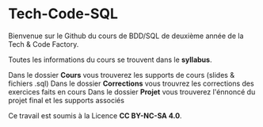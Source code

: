 # Tech-Code-SQL

Bienvenue sur le Github du cours de BDD/SQL de deuxième année de la Tech & Code Factory.

Toutes les informations du cours se trouvent dans le **syllabus**.

Dans le dossier **Cours** vous trouverez les supports de cours (slides & fichiers .sql)
Dans le dossier **Corrections** vous trouvrez les corrections des exercices faits en cours
Dans le dossier **Projet** vous trouverez l'énnoncé du projet final et les supports associés

Ce travail est soumis à la Licence **CC BY-NC-SA 4.0**.
